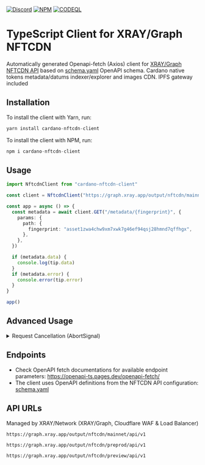 <a href="https://discord.gg/WhZmm46APN"><img alt="Discord" src="https://img.shields.io/discord/852538978946383893?style=for-the-badge&logo=discord&label=Discord&labelColor=%231940ED&color=%233FCB9B"></a>
<a href="https://www.npmjs.com/package/cardano-nftcdn-client"><img alt="NPM" src="https://img.shields.io/npm/v/cardano-nftcdn-client/latest?style=for-the-badge&logo=npm&labelColor=%231940ED&color=%233FCB9B"></a>
<a href="https://github.com/ray-network/cardano-nftcdn-client/actions"><img alt="CODEQL" src="https://img.shields.io/github/actions/workflow/status/xray-network/cardano-nftcdn-client/codeql.yml?label=CodeQL&logo=github&style=for-the-badge&labelColor=%231940ED&color=%233FCB9B"></a>
  
# TypeScript Client for XRAY/Graph NFTCDN

Automatically generated Openapi-fetch (Axios) client for [XRAY/Graph NFTCDN API](https://xray.app) based on [schema.yaml](https://raw.githubusercontent.com/xray-network/cardano-nftcdn-client/main/src/schema/schema.yaml) OpenAPI schema. Cardano native tokens metadata/datums indexer/explorer and images CDN. IPFS gateway included

## Installation

To install the client with Yarn, run:

```TypeScript
yarn install cardano-nftcdn-client
```

To install the client with NPM, run:

```TypeScript
npm i cardano-nftcdn-client
```

## Usage

```TypeScript
import NftcdnClient from "cardano-nftcdn-client"

const client = NftcdnClient("https://graph.xray.app/output/nftcdn/mainnet/api/v1")

const app = async () => {
  const metadata = await client.GET("/metadata/{fingerprint}", {
    params: {
      path: {
        fingerprint: "asset1zwa4chw9xm7xwk7g46ef94qsj28hmnd7qffhgx",
      },
    },
  })

  if (metadata.data) {
    console.log(tip.data)
  }
  if (metadata.error) {
    console.error(tip.error)
  }
}

app()
```

## Advanced Usage

<details>
<summary>Request Cancellation (AbortSignal)</summary>

```TypeScript
import NftcdnClient from "cardano-nftcdn-client"

const client = NftcdnClient("https://graph.xray.app/output/nftcdn/mainnet/api/v1")

const app = async () => {
  const abortController = new AbortController()

  setTimeout(() => {
    abortController.abort() // cancel request
    console.log('Aborted!')
  }, 200)

  const assets = await client.GET("/assets", {
    signal: abortController.signl,
  })

  if (assets.data) {
    console.log(tip.data?.[0]?.block_no)
  }
  if (assets.error) {
    console.error(tip.error)
  }
}

app()
```

</details>

## Endpoints

* Check OpenAPI fetch documentations for available endpoint parameters: https://openapi-ts.pages.dev/openapi-fetch/
* The client uses OpenAPI definitions from the NFTCDN API configuration: [schema.yaml](https://raw.githubusercontent.com/xray-network/cardano-nftcdn-client/main/src/schema/schema.yaml)


## API URLs

Managed by XRAY/Network (XRAY/Graph, Cloudflare WAF & Load Balancer)

```
https://graph.xray.app/output/nftcdn/mainnet/api/v1
```

```
https://graph.xray.app/output/nftcdn/preprod/api/v1
```

```
https://graph.xray.app/output/nftcdn/preview/api/v1
```

